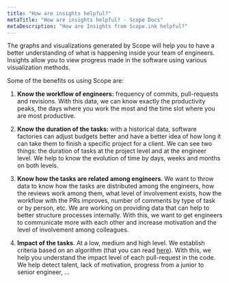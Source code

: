```yaml
---
title: "How are insights helpful?"
metaTitle: "How are insights helpful? - Scope Docs"
metaDescription: "How are Insights from Scope.ink helpful?"
---
```


The graphs and visualizations generated by Scope will help you to have a better understanding of what is happening inside your team of engineers. Insights allow you to view progress made in the software using various visualization methods.

Some of the benefits os using Scope are:

1. **Know the workflow of engineers:** frequency of commits, pull-requests and revisions. With this data, we can know exactly the productivity peaks, the days where you work the most and the time slot where you are most productive.

2. **Know the duration of the tasks:** with a historical data, software factories can adjust budgets better and have a better idea of how long it can take them to finish a specific project for a client. We can see two things: the duration of tasks at the project level and at the engineer level. We help to know the evolution of time by days, weeks and months on both levels.

3. **Know how the tasks are related among engineers**. We want to throw data to know how the tasks are distributed among the engineers, how the reviews work among them, what level of involvement exists, how the workflow with the PRs improves, number of comments by type of task or by person, etc. We are working on providing data that can help to better structure processes internally. With this, we want to get engineers to communicate more with each other and increase motivation and the level of involvement among colleagues.

4. **Impact of the tasks**. At a low, medium and high level. We establish criteria based on an algorithm (that you can read [here](https://docs.scope.ink/scope-metrics/impact-and-workflow "here")). With this, we help you understand the impact level of each pull-request in the code. We help detect talent, lack of motivation, progress from a junior to senior engineer, ...